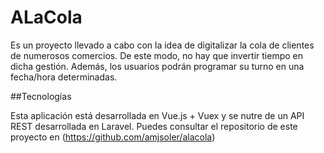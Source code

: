# ALaCola 

Es un proyecto llevado a cabo con la idea de digitalizar la cola de clientes de numerosos comercios. De este modo, no hay que invertir tiempo en dicha gestión. Además, los usuarios podrán programar su turno en una fecha/hora determinadas.

##Tecnologías

Esta aplicación está desarrollada en Vue.js + Vuex y se nutre de un API REST desarrollada en Laravel. Puedes consultar el repositorio de este proyecto en (https://github.com/amjsoler/alacola)

